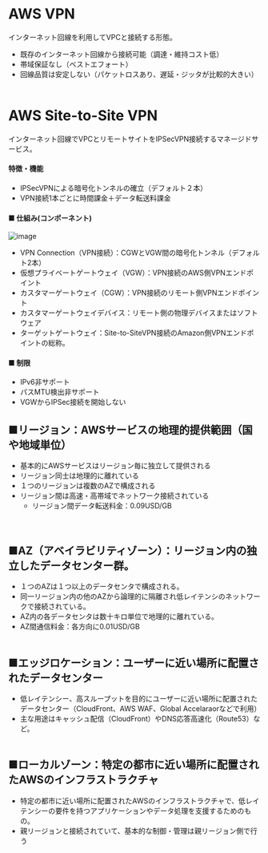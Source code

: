 # AWS VPN
インターネット回線を利用してVPCと接続する形態。
- 既存のインターネット回線から接続可能（調達・維持コスト低）
- 帯域保証なし（ベストエフォート）
- 回線品質は安定しない（パケットロスあり、遅延・ジッタが比較的大きい）
<br><br>

# AWS Site-to-Site VPN
インターネット回線でVPCとリモートサイトをIPSecVPN接続するマネージドサービス。

#### 特徴・機能
- IPSecVPNによる暗号化トンネルの確立（デフォルト２本）
- VPN接続1本ごとに時間課金＋データ転送料課金

#### ■ 仕組み(コンポーネント)
![image](https://github.com/user-attachments/assets/9921b415-ec82-4fbe-9e04-b39e79a3d08d)

- VPN Connection（VPN接続）：CGWとVGW間の暗号化トンネル（デフォルト2本）
- 仮想プライベートゲートウェイ（VGW）：VPN接続のAWS側VPNエンドポイント
- カスタマーゲートウェイ（CGW）：VPN接続のリモート側VPNエンドポイント
- カスタマーゲートウェイデバイス：リモート側の物理デバイスまたはソフトウェア
- ターゲットゲートウェイ：Site-to-SiteVPN接続のAmazon側VPNエンドポイントの総称。

#### ■ 制限
- IPv6非サポート
- パスMTU検出非サポート
- VGWからIPSec接続を開始しない
  






## ■リージョン：AWSサービスの地理的提供範囲（国や地域単位）
- 基本的にAWSサービスはリージョン毎に独立して提供される
- リージョン同士は地理的に離れている
- １つのリージョンは複数のAZで構成される
- リージョン間は高速・高帯域でネットワーク接続されている
  - リージョン間データ転送料金：0.09USD/GB	
<br><br>

## ■AZ（アベイラビリティゾーン）：リージョン内の独立したデータセンター群。
- １つのAZは１つ以上のデータセンタで構成される。
- 同一リージョン内の他のAZから論理的に隔離され低レイテンシのネットワークで接続されている。
- AZ内の各データセンタは数十キロ単位で地理的に離れている。
- AZ間通信料金：各方向に0.01USD/GB
<br><br>

## ■エッジロケーション：ユーザーに近い場所に配置されたデータセンター
- 低レイテンシー、高スループットを目的にユーザーに近い場所に配置されたデータセンター（CloudFront、AWS WAF、Global Accelaraorなどで利用）
- 主な用途はキャッシュ配信（CloudFront）やDNS応答高速化（Route53）など。 
<br><br>

## ■ローカルゾーン：特定の都市に近い場所に配置されたAWSのインフラストラクチャ
- 特定の都市に近い場所に配置されたAWSのインフラストラクチャで、低レイテンシーの要件を持つアプリケーションやデータ処理を支援するためのもの。
- 親リージョンと接続されていて、基本的な制御・管理は親リージョン側で行う
<br><br>
<br><br>
